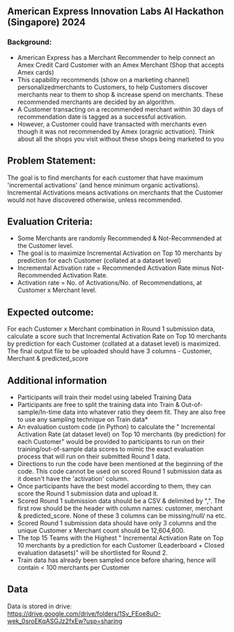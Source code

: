 ## American Express Innovation Labs AI Hackathon (Singapore) 2024 
### Background:
- American Express has a Merchant Recommender to help connect an Amex Credit Card Customer with an Amex Merchant (Shop that accepts Amex cards)
- This capability recommends (show on a marketing channel) personalizedmerchants to Customers, to help Customers discover merchants near to them to shop & increase spend on merchants. These recommended merchants are decided by an algorithm.
- A Customer transacting on a recommended merchant within 30 days of recommendation date is tagged as a successful activation.
- However, a Customer could have transacted with merchants even though it was not recommended by Amex (oragnic activation). Think about all the shops you visit without these shops being marketed to you

## Problem Statement:
The goal is to find merchants for each customer that have maximum 'incremental activations' (and hence minimum organic activations). Incremental Activations means activations on merchants that the Customer would not have discovered otherwise, unless recommended.

## Evaluation Criteria:
- Some Merchants are randomly Recommended & Not-Recommended at the Customer level.
- The goal is to maximize Incremental Activation on Top 10 merchants by prediction for each Customer (collated at a dataset level)
- Incremental Activation rate = Recommended Activation Rate minus Not-Recommended Activation Rate.
- Activation rate = No. of Activations/No. of Recommendations, at Customer x Merchant level.

## Expected outcome:
  For each Customer x Merchant combination in Round 1 submission data, calculate a score such that Incremental Activation Rate on Top 10 merchants by prediction for each Customer (collated at a dataset level) is maximized. The final output file to be uploaded should have 3 columns - Customer, Merchant & predicted_score
  

  ## Additional information
- Participants will train their model using labeled Training Data
- Participants are free to split the training data into Train & Out-of-sample/In-time data into whatever ratio they deem fit. They are also free to use any sampling technique on Train data*
- An evaluation custom code (in Python) to calculate the " Incremental Activation Rate (at dataset level) on Top 10 merchants (by prediction) for each Customer" would be provided to participants to run on their training/out-of-sample data scores to mimic the exact evaluation process that will run on their submitted Round 1 data.
- Directions to run the code have been mentioned at the beginning of the code. This code cannot be used on scored Round 1 submission data as it doesn't have the 'activation' column.
- Once participants have the best model according to them, they can score the Round 1 submission data and upload it.
- Scored Round 1 submission data should be a CSV & delimited by ",". The first row should be the header with column names: customer, merchant & predicted_score. None of these 3 columns can be missing/null/ na etc.
- Scored Round 1 submission data should have only 3 columns and the unique Customer x Merchant count should be 12,604,600.
- The top 15 Teams with the Highest " Incremental Activation Rate on Top 10 merchants by a prediction for each Customer (Leaderboard + Closed evaluation datasets)" will be shortlisted for Round 2.
- Train data has already been sampled once before sharing, hence will contain < 100 merchants per Customer


## Data
  Data is stored in drive: https://drive.google.com/drive/folders/1Sv_FEoe8uO-wek_0sroEKqASGJz2fxEw?usp=sharing

